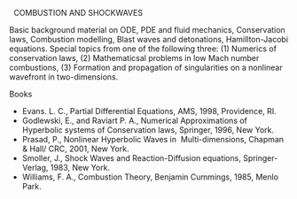 ---
---
 
COMBUSTION AND SHOCKWAVES

Basic background material on ODE, PDE and fluid mechanics, Conservation laws,
Combustion modelling, Blast waves and detonations, Hamillton-Jacobi equations.
Special topics from one of the following three: (1) Numerics of conservation
laws, (2) Mathematicsal problems in low Mach number combustions, (3) Formation
and propagation of singularities on a nonlinear wavefront in two-dimensions.

Books

* Evans. L. C., Partial Differential Equations, AMS, 1998, Providence, RI.
* Godlewski, E., and Raviart P. A., Numerical Approximations of Hyperbolic
  systems of Conservation laws, Springer, 1996, New York.
* Prasad, P., Nonlinear Hyperbolic Waves in  Multi-dimensions, Chapman & Hall/
  CRC, 2001, New York.
* Smoller, J., Shock Waves and Reaction-Diffusion equations, Springer-Verlag,
  1983, New York.
* Williams, F. A., Combustion Theory, Benjamin Cummings, 1985, Menlo Park.
   

